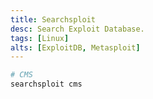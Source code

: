 ```yaml
---
title: Searchsploit
desc: Search Exploit Database.
tags: [Linux]
alts: [ExploitDB, Metasploit]
---
```


```sh
# CMS
searchsploit cms
```